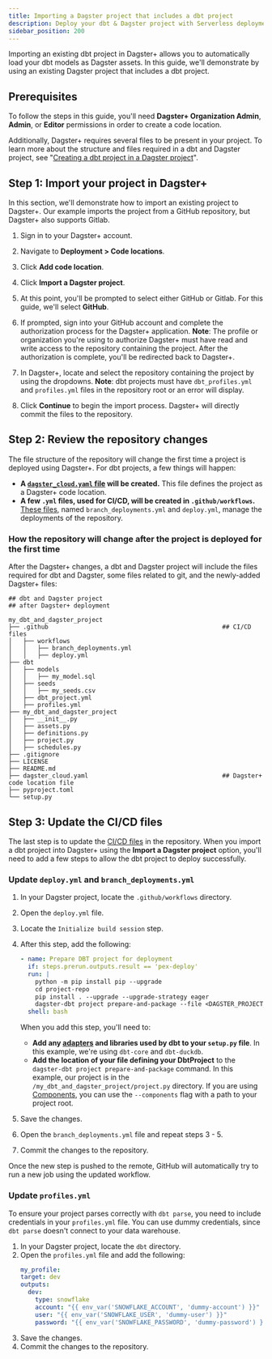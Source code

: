 ```yaml
---
title: Importing a Dagster project that includes a dbt project
description: Deploy your dbt & Dagster project with Serverless deployments in Dagster+.
sidebar_position: 200
---
```


Importing an existing dbt project in Dagster+ allows you to automatically load your dbt models as Dagster assets. In this guide, we'll demonstrate by using an existing Dagster project that includes a dbt project.

## Prerequisites

To follow the steps in this guide, you'll need **Dagster+ Organization Admin**, **Admin**, or **Editor** permissions in order to create a code location.

Additionally, Dagster+ requires several files to be present in your project. To learn more about the structure and files required in a dbt and Dagster project, see "[Creating a dbt project in a Dagster project](/integrations/libraries/dbt/creating-a-dbt-project-in-dagster)".

## Step 1: Import your project in Dagster+

In this section, we'll demonstrate how to import an existing project to Dagster+. Our example imports the project from a GitHub repository, but Dagster+ also supports Gitlab.

1. Sign in to your Dagster+ account.

2. Navigate to **Deployment > Code locations**.

3. Click **Add code location**.

4. Click **Import a Dagster project**.

5. At this point, you'll be prompted to select either GitHub or Gitlab. For this guide, we'll select **GitHub**.

6. If prompted, sign into your GitHub account and complete the authorization process for the Dagster+ application. **Note**: The profile or organization you're using to authorize Dagster+ must have read and write access to the repository containing the project. After the authorization is complete, you'll be redirected back to Dagster+.

7. In Dagster+, locate and select the repository containing the project by using the dropdowns. **Note**: dbt projects must have `dbt_profiles.yml` and `profiles.yml` files in the repository root or an error will display.

8. Click **Continue** to begin the import process. Dagster+ will directly commit the files to the repository.

## Step 2: Review the repository changes

The file structure of the repository will change the first time a project is deployed using Dagster+. For dbt projects, a few things will happen:

- **A [`dagster_cloud.yaml` file](/dagster-plus/deployment/code-locations/dagster-cloud-yaml) will be created.** This file defines the project as a Dagster+ code location.
- **A few `.yml` files, used for CI/CD, will be created in `.github/workflows`.** [These files](/dagster-plus/features/ci-cd/ci-cd-file-reference), named `branch_deployments.yml` and `deploy.yml`, manage the deployments of the repository.

### How the repository will change after the project is deployed for the first time

After the Dagster+ changes, a dbt and Dagster project will include the files required for dbt and Dagster, some files related to git, and the newly-added Dagster+ files:

```shell
## dbt and Dagster project
## after Dagster+ deployment

my_dbt_and_dagster_project
├── .github                                                ## CI/CD files
│   ├── workflows
│   │   ├── branch_deployments.yml
│   │   ├── deploy.yml
├── dbt
│   ├── models
│   │   ├── my_model.sql
│   ├── seeds
│   │   ├── my_seeds.csv
│   ├── dbt_project.yml
│   ├── profiles.yml
├── my_dbt_and_dagster_project
│   ├── __init__.py
│   ├── assets.py
│   ├── definitions.py
│   ├── project.py
│   ├── schedules.py
├── .gitignore
├── LICENSE
├── README.md
├── dagster_cloud.yaml                                     ## Dagster+ code location file
├── pyproject.toml
└── setup.py
```

## Step 3: Update the CI/CD files

The last step is to update the [CI/CD files](/dagster-plus/features/ci-cd/ci-cd-file-reference) in the repository. When you import a dbt project into Dagster+ using the **Import a Dagster project** option, you'll need to add a few steps to allow the dbt project to deploy successfully.

### Update `deploy.yml` and `branch_deployments.yml`

1. In your Dagster project, locate the `.github/workflows` directory.

2. Open the `deploy.yml` file.

3. Locate the `Initialize build session` step.

4. After this step, add the following:

   ```yaml
   - name: Prepare DBT project for deployment
     if: steps.prerun.outputs.result == 'pex-deploy'
     run: |
       python -m pip install pip --upgrade
       cd project-repo
       pip install . --upgrade --upgrade-strategy eager                                            ## Install the Python dependencies from the setup.py file, ex: dbt-core and dbt-duckdb
       dagster-dbt project prepare-and-package --file <DAGSTER_PROJECT_FOLDER>/project.py          ## Replace with the project.py location in the Dagster project folder
     shell: bash
   ```

   When you add this step, you'll need to:

   - **Add any [adapters](https://docs.getdbt.com/docs/connect-adapters) and libraries used by dbt to your `setup.py` file**. In this example, we're using `dbt-core` and `dbt-duckdb`.
   - **Add the location of your file defining your DbtProject** to the `dagster-dbt project prepare-and-package` command. In this example, our project is in the `/my_dbt_and_dagster_project/project.py` directory. If you are using [Components](/guides/labs/components), you can use the `--components` flag with a path to your project root.

5. Save the changes.

6. Open the `branch_deployments.yml` file and repeat steps 3 - 5.

7. Commit the changes to the repository.

Once the new step is pushed to the remote, GitHub will automatically try to run a new job using the updated workflow.

### Update `profiles.yml`

To ensure your project parses correctly with `dbt parse`, you need to include credentials in your `profiles.yml` file. You can use dummy credentials, since `dbt parse` doesn't connect to your data warehouse.

1. In your Dagster project, locate the `dbt` directory.
2. Open the `profiles.yml` file and add the following:
   ```yaml
   my_profile:
   target: dev
   outputs:
     dev:
       type: snowflake
       account: "{{ env_var('SNOWFLAKE_ACCOUNT', 'dummy-account') }}"
       user: "{{ env_var('SNOWFLAKE_USER', 'dummy-user') }}"
       password: "{{ env_var('SNOWFLAKE_PASSWORD', 'dummy-password') }}"
   ```
3. Save the changes.
4. Commit the changes to the repository.
